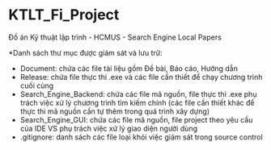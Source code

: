 # KTLT_Fi_Project
Đồ án Kỹ thuật lập trình - HCMUS - Search Engine Local Papers

*Danh sách thư mục được giám sát và lưu trữ:
+ Document: chứa các file tài liệu gồm Đề bài, Báo cáo, Hướng dẫn
+ Release: chứa file thực thi .exe và các file cần thiết để chạy chương trình cuối cùng
+ Search_Engine_Backend: chứa các file mã nguồn, file thực thi .exe phụ trách việc xử lý chương trình tìm kiếm chính (các file cần thiết khác để thực thi mã nguồn cần tự thêm trong quá trình xây dựng)
+ Search_Engine_GUI: chứa các file mã nguồn, file project theo yêu cầu của IDE VS phụ trách việc xử lý giao diện người dùng
+ .gitignore: danh sách các file loại khỏi việc giám sát trong source control
